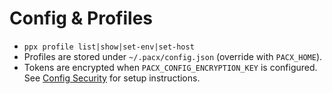 
# Config & Profiles

- `ppx profile list|show|set-env|set-host`
- Profiles are stored under `~/.pacx/config.json` (override with `PACX_HOME`).
- Tokens are encrypted when `PACX_CONFIG_ENCRYPTION_KEY` is configured. See
  [Config Security](10-security.md) for setup instructions.
